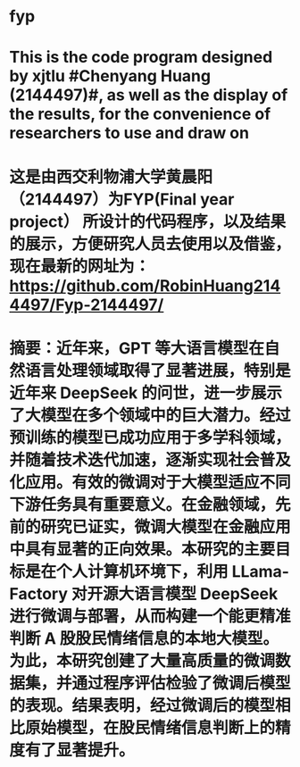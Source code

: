 # fyp
# This is the code program designed by xjtlu #Chenyang Huang (2144497)#, as well as the display of the results, for the convenience of researchers to use and draw on
# 这是由西交利物浦大学黄晨阳 （2144497）为FYP(Final year project） 所设计的代码程序，以及结果的展示，方便研究人员去使用以及借鉴，现在最新的网址为：https://github.com/RobinHuang2144497/Fyp-2144497/
# 摘要：近年来，GPT 等大语言模型在自然语言处理领域取得了显著进展，特别是近年来 DeepSeek 的问世，进一步展示了大模型在多个领域中的巨大潜力。经过预训练的模型已成功应用于多学科领域，并随着技术迭代加速，逐渐实现社会普及化应用。有效的微调对于大模型适应不同下游任务具有重要意义。在金融领域，先前的研究已证实，微调大模型在金融应用中具有显著的正向效果。本研究的主要目标是在个人计算机环境下，利用 LLama-Factory 对开源大语言模型 DeepSeek进行微调与部署，从而构建一个能更精准判断 A 股股民情绪信息的本地大模型。为此，本研究创建了大量高质量的微调数据集，并通过程序评估检验了微调后模型的表现。结果表明，经过微调后的模型相比原始模型，在股民情绪信息判断上的精度有了显著提升。
